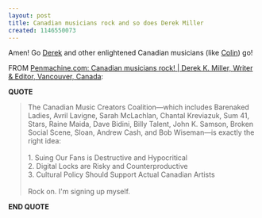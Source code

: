 ```yaml
---
layout: post
title: Canadian musicians rock and so does Derek Miller
created: 1146550073
---
```

<p> Amen! Go <a href="http://www.penmachine.com/">Derek</a> and other enlightened Canadian musicians (like <a href="http://www.mixedcontent.com/music/2006/04/candian-music-creators-coalition/">Colin</a>) go! </p><p> FROM <a href="http://www.penmachine.com/2006/05/canadian-musicians-rock.html">Penmachine.com: Canadian musicians rock! | Derek K. Miller, Writer &amp; Editor, Vancouver, Canada</a>: </p><p> <strong>QUOTE</strong> </p><blockquote> The Canadian Music Creators Coalition&mdash;which includes Barenaked Ladies, Avril Lavigne, Sarah McLachlan, Chantal Kreviazuk, Sum 41, Stars, Raine Maida, Dave Bidini, Billy Talent, John K. Samson, Broken Social Scene, Sloan, Andrew Cash, and Bob Wiseman&mdash;is exactly the right idea: <br /> <br />1. Suing Our Fans is Destructive and Hypocritical <br />2. Digital Locks are Risky and Counterproductive <br />3. Cultural Policy Should Support Actual Canadian Artists <br /> <br />Rock on. I&#39;m signing up myself. </blockquote><p> <strong>END QUOTE</strong> </p>
